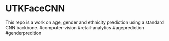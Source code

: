 # UTKFaceCNN
This repo is a work on age, gender and ethnicity prediction using a standard CNN backbone. #computer-vision #retail-analytics #ageprediction #genderpredition
